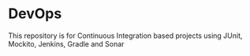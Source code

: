 # DevOps
This repository is for Continuous Integration based projects using JUnit, Mockito, Jenkins, Gradle and Sonar
